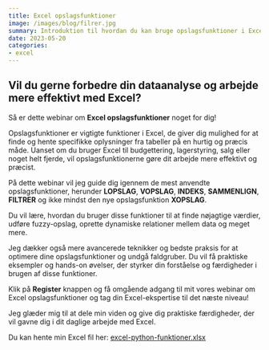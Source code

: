 ```yaml
---
title: Excel opslagsfunktioner
image: /images/blog/filrer.jpg
summary: Introduktion til hvordan du kan bruge opslagsfunktioner i Excel
date: 2023-05-20
categories:
- excel
---
```


## Vil du gerne forbedre din dataanalyse og arbejde mere effektivt med Excel?

Så er dette webinar om **Excel opslagsfunktioner** noget for dig!

Opslagsfunktioner er vigtigte funktioner i Excel, de giver dig mulighed for at finde og hente specifikke oplysninger fra tabeller på en hurtig og præcis måde. Uanset om du bruger Excel til budgettering, lagerstyring, salg eller noget helt fjerde, vil opslagsfunktionerne gøre dit arbejde mere effektivt og præcist.

På dette webinar vil jeg guide dig igennem de mest anvendte opslagsfunktioner, herunder **LOPSLAG**, **VOPSLAG**, **INDEKS**, **SAMMENLIGN**, **FILTRER** og ikke mindst den nye opslagsfunktion **XOPSLAG**. 

Du vil lære, hvordan du bruger disse funktioner til at finde nøjagtige værdier, udføre fuzzy-opslag, oprette dynamiske relationer mellem data og meget mere.

Jeg dækker også mere avancerede teknikker og bedste praksis for at optimere dine opslagsfunktioner og undgå faldgruber. Du vil få praktiske eksempler og hands-on øvelser, der styrker din forståelse og færdigheder i brugen af disse funktioner.

Klik på **Register** knappen og få omgående adgang til mit vores webinar om Excel opslagsfunktioner og tag din Excel-ekspertise til det næste niveau!



Jeg glæder mig til at dele min viden og give dig praktiske færdigheder, der vil gavne dig i dit daglige arbejde med Excel.

Du kan hente min Excel fil her: [excel-python-funktioner.xlsx](/files/webinar/Lookup_Funktioner.xlsx)